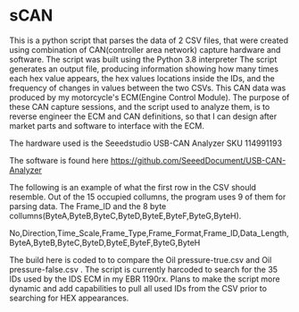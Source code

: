 # sCAN
This is a python script that parses the data of 2 CSV files, that were created using combination of CAN(controller area network) 
capture hardware and software. The script was built using the Python 3.8 interpreter The script generates an output file, producing information showing how many times each hex value appears, the hex values locations inside the IDs, and the frequency of changes in values between the two CSVs. This CAN data was produced by my motorcycle's ECM(Engine Control Module). The purpose of these CAN capture sessions, and the script used to analyze them, is to reverse engineer the ECM and CAN definitions, so that I can design after market parts and software to interface with the ECM.

The hardware used is the Seeedstudio USB-CAN Analyzer SKU 114991193

The software is found here https://github.com/SeeedDocument/USB-CAN-Analyzer

The following is an example of what the first row in the CSV should resemble. Out of the 15 occupied collumns, the program uses 9 of them for parsing data. The Frame_ID and the 8 byte collumns(ByteA,ByteB,ByteC,ByteD,ByteE,ByteF,ByteG,ByteH).

No,Direction,Time_Scale,Frame_Type,Frame_Format,Frame_ID,Data_Length,ByteA,ByteB,ByteC,ByteD,ByteE,ByteF,ByteG,ByteH

The build here is coded to to compare the Oil pressure-true.csv and Oil pressure-false.csv . The script is currently harcoded to search for the 35 IDs used by the IDS ECM in my EBR 1190rx. Plans to make the script more dynamic and add capabilities to pull all used IDs from the CSV prior to searching for HEX appearances. 
